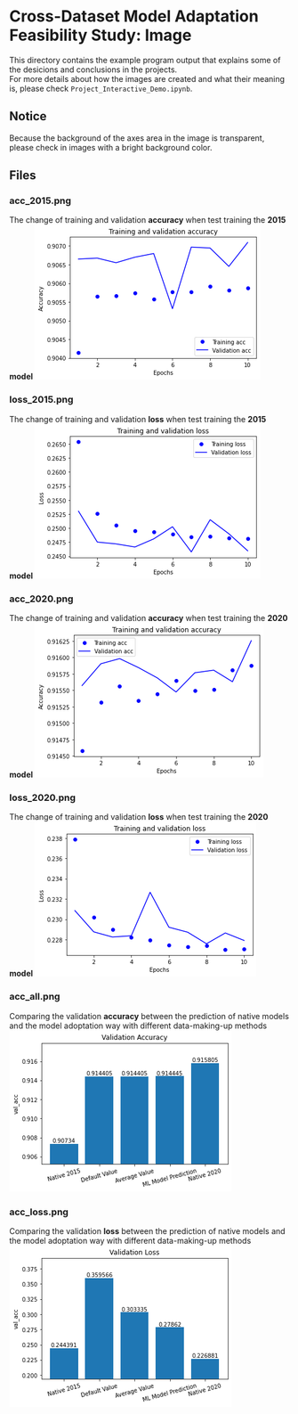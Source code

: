 # Cross-Dataset Model Adaptation Feasibility Study: Image
This directory contains the example program output that explains some of the desicions and conclusions in the projects.  
For more details about how the images are created and what their meaning is, please check `Project_Interactive_Demo.ipynb`.
## Notice
Because the background of the axes area in the image is transparent, please check in images with a bright background color.
## Files
### acc_2015.png
The change of training and validation **accuracy** when test training the **2015 model**
![acc_2015](acc_2015.png)
### loss_2015.png
The change of training and validation **loss** when test training the **2015 model**
![loss_2015](loss_2015.png)
### acc_2020.png
The change of training and validation **accuracy** when test training the **2020 model**
![acc_2020](acc_2020.png)
### loss_2020.png
The change of training and validation **loss** when test training the **2020 model**
![loss_2015](loss_2020.png)
### acc_all.png
Comparing the validation **accuracy** between the prediction of native models and the model adoptation way with different data-making-up methods
![acc_all](acc_all.png)
### acc_loss.png
Comparing the validation **loss** between the prediction of native models and the model adoptation way with different data-making-up methods
![acc_loss](loss_all.png)
